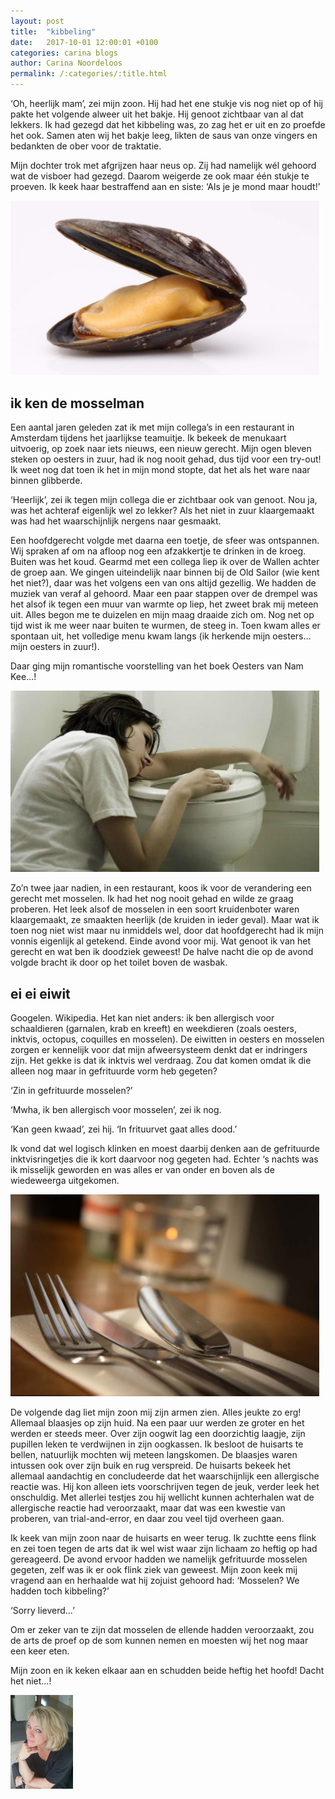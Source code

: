 ```yaml
---
layout: post
title:  "kibbeling"
date:   2017-10-01 12:00:01 +0100
categories: carina blogs
author: Carina Noordeloos
permalink: /:categories/:title.html
---
```

‘Oh, heerlijk mam’, zei mijn zoon. Hij had het ene stukje vis nog niet op of hij pakte het volgende alweer uit het bakje. Hij genoot zichtbaar van al dat lekkers. Ik had gezegd dat het kibbeling was, zo zag het er uit en zo proefde het ook. Samen aten wij het bakje leeg, likten de saus van onze vingers en bedankten de ober voor de traktatie.

Mijn dochter trok met afgrijzen haar neus op. Zij had namelijk wél gehoord wat de visboer had gezegd. Daarom weigerde ze ook maar één stukje te proeven. Ik keek haar bestraffend aan en siste: ‘Als je je mond maar houdt!’

<div style="margin:0 10px 10px 0"><img src="/assets/kibbeling 1.jpg"/></div>

<h2> ik ken de mosselman </h2>

Een aantal jaren geleden zat ik met mijn collega’s in een restaurant in Amsterdam tijdens het jaarlijkse teamuitje. Ik bekeek de menukaart uitvoerig, op zoek naar iets nieuws, een nieuw gerecht. Mijn ogen bleven steken op oesters in zuur, had ik nog nooit gehad, dus tijd voor een try-out! Ik weet nog dat toen ik het in mijn mond stopte, dat het als het ware naar binnen glibberde.

‘Heerlijk’, zei ik tegen mijn collega die er zichtbaar ook van genoot. Nou ja, was het achteraf eigenlijk wel zo lekker? Als het niet in zuur klaargemaakt was had het waarschijnlijk nergens naar gesmaakt.

Een hoofdgerecht volgde met daarna een toetje, de sfeer was ontspannen. Wij spraken af om na afloop nog een afzakkertje te drinken in de kroeg. Buiten was het koud. Gearmd met een collega liep ik over de Wallen achter de groep aan. We gingen uiteindelijk naar binnen bij de Old Sailor (wie kent het niet?), daar was het volgens een van ons altijd gezellig. We hadden de muziek van veraf al gehoord. Maar een paar stappen over de drempel was het alsof ik tegen een muur van warmte op liep, het zweet brak mij meteen uit. Alles begon me te duizelen en mijn maag draaide zich om. Nog net op tijd wist ik me weer naar buiten te wurmen, de steeg in. Toen kwam alles er spontaan uit, het volledige menu kwam langs (ik herkende mijn oesters… mijn oesters in zuur!).

Daar ging mijn romantische voorstelling van het boek Oesters van Nam Kee…!

<div style="margin:0 10px 10px 0"><img src="/assets/kibbeling 2.jpg"/></div>

Zo’n twee jaar nadien, in een restaurant, koos ik voor de verandering een gerecht met mosselen. Ik had het nog nooit gehad en wilde ze graag proberen. Het leek alsof de mosselen in een soort kruidenboter waren klaargemaakt, ze smaakten heerlijk (de kruiden in ieder geval). Maar wat ik toen nog niet wist maar nu inmiddels wel, door dat hoofdgerecht had ik mijn vonnis eigenlijk al getekend. Einde avond voor mij. Wat genoot ik van het gerecht en wat ben ik doodziek geweest! De halve nacht die op de avond volgde bracht ik door op het toilet boven de wasbak.

<h2> ei ei eiwit </h2>

Googelen. Wikipedia. Het kan niet anders: ik ben allergisch voor schaaldieren (garnalen, krab en kreeft) en weekdieren (zoals oesters, inktvis, octopus, coquilles en mosselen). De eiwitten in oesters en mosselen zorgen er kennelijk voor dat mijn afweersysteem denkt dat er indringers zijn. Het gekke is dat ik inktvis wel verdraag. Zou dat komen omdat ik die alleen nog maar in gefrituurde vorm heb gegeten?

‘Zin in gefrituurde mosselen?’

‘Mwha, ik ben allergisch voor mosselen’, zei ik nog.

‘Kan geen kwaad’, zei hij. ‘In frituurvet gaat alles dood.’

Ik vond dat wel logisch klinken en moest daarbij denken aan de gefrituurde inktvisringetjes die ik kort daarvoor nog gegeten had. Echter ‘s nachts was ik misselijk geworden en was alles er van onder en boven als de wiedeweerga uitgekomen.

<div style="margin:0 10px 10px 0"><img src="/assets/kibbeling 3.jpg"/></div>

De volgende dag liet mijn zoon mij zijn armen zien. Alles jeukte zo erg! Allemaal blaasjes op zijn huid. Na een paar uur werden ze groter en het werden er steeds meer. Over zijn oogwit lag een doorzichtig laagje, zijn pupillen leken te verdwijnen in zijn oogkassen. Ik besloot de huisarts te bellen, natuurlijk mochten wij meteen langskomen. De blaasjes waren intussen ook over zijn buik en rug verspreid. De huisarts bekeek het allemaal aandachtig en concludeerde dat het waarschijnlijk een allergische reactie was. Hij kon alleen iets voorschrijven tegen de jeuk, verder leek het onschuldig. Met allerlei testjes zou hij wellicht kunnen achterhalen wat de allergische reactie had veroorzaakt, maar dat was een kwestie van proberen, van trial-and-error, en daar zou veel tijd overheen gaan.

Ik keek van mijn zoon naar de huisarts en weer terug. Ik zuchtte eens flink en zei toen tegen de arts dat ik wel wist waar zijn lichaam zo heftig op had gereageerd. De avond ervoor hadden we namelijk gefrituurde mosselen gegeten, zelf was ik er ook flink ziek van geweest. Mijn zoon keek mij vragend aan en herhaalde wat hij zojuist gehoord had: ‘Mosselen? We hadden toch kibbeling?’

‘Sorry lieverd…’

Om er zeker van te zijn dat mosselen de ellende hadden veroorzaakt, zou de arts de proef op de som kunnen nemen en moesten wij het nog maar een keer eten.

Mijn zoon en ik keken elkaar aan en schudden beide heftig het hoofd! Dacht het niet…!

<div style="margin:0 10px 10px 0"><img src="/assets/Carina - profiel 2019.jpg" alt="Carina Noordeloos" width="100"/></div>
